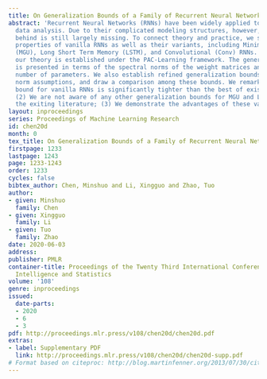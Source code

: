 ```yaml
---
title: On Generalization Bounds of a Family of Recurrent Neural Networks
abstract: 'Recurrent Neural Networks (RNNs) have been widely applied to sequential
  data analysis. Due to their complicated modeling structures, however, the theory
  behind is still largely missing. To connect theory and practice, we study the generalization
  properties of vanilla RNNs as well as their variants, including Minimal Gated Unit
  (MGU), Long Short Term Memory (LSTM), and Convolutional (Conv) RNNs. Specifically,
  our theory is established under the PAC-Learning framework. The generalization bound
  is presented in terms of the spectral norms of the weight matrices and the total
  number of parameters. We also establish refined generalization bounds with additional
  norm assumptions, and draw a comparison among these bounds. We remark: (1) Our generalization
  bound for vanilla RNNs is significantly tighter than the best of existing results;
  (2) We are not aware of any other generalization bounds for MGU and LSTM RNNs in
  the exiting literature; (3) We demonstrate the advantages of these variants in generalization.'
layout: inproceedings
series: Proceedings of Machine Learning Research
id: chen20d
month: 0
tex_title: On Generalization Bounds of a Family of Recurrent Neural Networks
firstpage: 1233
lastpage: 1243
page: 1233-1243
order: 1233
cycles: false
bibtex_author: Chen, Minshuo and Li, Xingguo and Zhao, Tuo
author:
- given: Minshuo
  family: Chen
- given: Xingguo
  family: Li
- given: Tuo
  family: Zhao
date: 2020-06-03
address: 
publisher: PMLR
container-title: Proceedings of the Twenty Third International Conference on Artificial
  Intelligence and Statistics
volume: '108'
genre: inproceedings
issued:
  date-parts:
  - 2020
  - 6
  - 3
pdf: http://proceedings.mlr.press/v108/chen20d/chen20d.pdf
extras:
- label: Supplementary PDF
  link: http://proceedings.mlr.press/v108/chen20d/chen20d-supp.pdf
# Format based on citeproc: http://blog.martinfenner.org/2013/07/30/citeproc-yaml-for-bibliographies/
---
```

